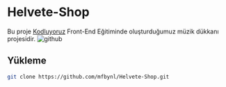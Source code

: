 # Helvete-Shop

Bu proje [Kodluyoruz](https://www.kodluyoruz.org) Front-End Eğitiminde oluşturduğumuz müzik dükkanı projesidir. 
![github](https://prnt.sc/aJcmtmsdC3Xg)

## Yükleme

```bash
git clone https://github.com/mfbynl/Helvete-Shop.git
```
